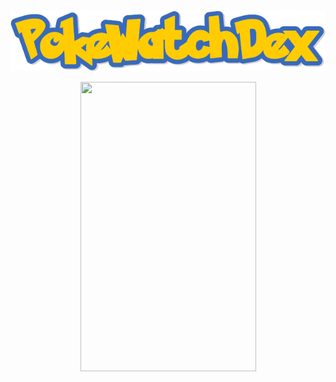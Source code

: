 <br>

<p align="center">
<img src="https://github.com/kadm91/assets/blob/main/PokeWatchDex-Title.png" /> 
</p>



<p align="center">
<img src="https://github.com/kadm91/assets/blob/main/PokeWatchDex.gif" width="281" height="463" /> 
</p>
